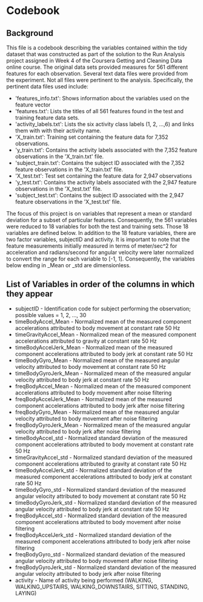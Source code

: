 # Codebook
## Background
This file is a codebook describing the variables contained within the tidy dataset that was constructed as part of the solution to the Run Analysis project assigned in Week 4 of the Coursera Getting and Cleaning Data online course. The original data sets provided measures for 561 different features for each observation. Several text data files were provided from the experiment. Not all files were pertinent to the analysis. Specifically, the pertinent data files used include:

* 'features_info.txt': Shows information about the variables used on the feature vector
* 'features.txt': Lists the titles of all 561 features found in the test and training feature data sets.
* 'activity_labels.txt': Lists the six activity class labels (1, 2, ...,6) and links them with with their activity name.
* 'X_train.txt': Training set containing the feature data for 7,352 observations.
* 'y_train.txt': Contains the activity labels associated with the 7,352 feature observations in the 'X_train.txt' file.
* 'subject_train.txt': Contains the subject ID associated with the 7,352 feature observations in the 'X_train.txt' file.
* 'X_test.txt': Test set containing the feature data for 2,947 observations
* 'y_test.txt': Contains the activity labels associated with the 2,947 feature observations in the 'X_test.txt' file.
* 'subject_test.txt': Contains the subject ID associated with the 2,947 feature observations in the 'X_test.txt' file.

The focus of this project is on variables that represent a mean or standard deviation for a subset of particular features. Consequently, the 561 variables were reduced to 18 variables for both the test and training sets. Those 18 variables are defined below. In addition to the 18 feature variables, there are two factor variables, subjectID and activity. It is important to note that the feature measurements initially measured in terms of meter/sec^2 for acceleration and radians/second for angular velocity were later normalized to convert the range for each variable to [-1, 1]. Consequently, the variables below ending in _Mean or _std are dimensionless.
## List of Variables in order of the columns in which they appear
* subjectID - Identification code for subject performing the observation; possible values = 1, 2, ..., 30
* timeBodyAccel_Mean - Normalized mean of the measured component accelerations attributed to body movement at constant rate 50 Hz
* timeGravityAccel_Mean - Normalized mean of the measured component accelerations attributed to gravity at constant rate 50 Hz
* timeBodyAccelJerk_Mean - Normalized mean of the measured component accelerations attributed to body jerk at constant rate 50 Hz
* timeBodyGyro_Mean - Normalized mean of the measured angular velocity attributed to body movement at constant rate 50 Hz
* timeBodyGyroJerk_Mean - Normalized mean of the measured angular velocity attributed to body jerk at constant rate 50 Hz
* freqBodyAccel_Mean - Normalized mean of the measured component accelerations attributed to body movement after noise filtering
* freqBodyAccelJerk_Mean - Normalized mean of the measured component accelerations attributed to body jerk after noise filtering
* freqBodyGyro_Mean - Normalized mean of the measured angular velocity attributed to body movement after noise filtering
* freqBodyGyroJerk_Mean - Normalized mean of the measured angular velocity attributed to body jerk after noise filtering
* timeBodyAccel_std - Normalized standard deviation of the measured component accelerations attributed to body movement at constant rate 50 Hz
* timeGravityAccel_std - Normalized standard deviation of the measured component accelerations attributed to gravity at constant rate 50 Hz
* timeBodyAccelJerk_std - Normalized standard deviation of the measured component accelerations attributed to body jerk at constant rate 50 Hz
* timeBodyGyro_std - Normalized standard deviation of the measured angular velocity attributed to body movement at constant rate 50 Hz
* timeBodyGyroJerk_std - Normalized standard deviation of the measured angular velocity attributed to body jerk at constant rate 50 Hz
* freqBodyAccel_std - Normalized standard deviation of the measured component accelerations attributed to body movement after noise filtering
* freqBodyAccelJerk_std - Normalized standard deviation of the measured component accelerations attributed to body jerk after noise filtering
* freqBodyGyro_std - Normalized standard deviation of the measured angular velocity attributed to body movement after noise filtering
* freqBodyGyroJerk_std - Normalized standard deviation of the measured angular velocity attributed to body jerk after noise filtering
* activity - Name of activity being performed (WALKING, WALKING_UPSTAIRS, WALKING_DOWNSTAIRS, SITTING, STANDING, LAYING)
